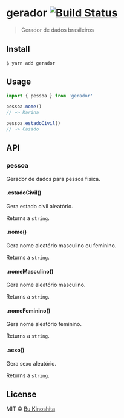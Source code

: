 # gerador [![Build Status](https://travis-ci.org/bukinoshita/gerador.svg?branch=master)](https://travis-ci.org/bukinoshita/gerador)

> Gerador de dados brasileiros

## Install

```
$ yarn add gerador
```

## Usage

```ts
import { pessoa } from 'gerador'

pessoa.nome()
// ~> Karina

pessoa.estadoCivil()
// ~> Casado
```

## API

### pessoa

Gerador de dados para pessoa física.

#### .estadoCivil()

Gera estado civil aleatório.

Returns a `string`.

#### .nome()

Gera nome aleatório masculino ou feminino.

Returns a `string`.

#### .nomeMasculino()

Gera nome aleatório masculino.

Returns a `string`.

#### .nomeFeminino()

Gera nome aleatório feminino.

Returns a `string`.

#### .sexo()

Gera sexo aleatório.

Returns a `string`.

## License

MIT © [Bu Kinoshita](https://bukinoshita.io)
